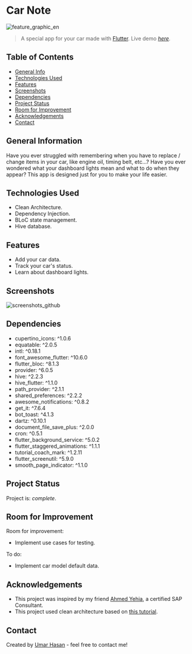 # Car Note
![feature_graphic_en](https://github.com/umrhsn/CarNote/assets/55505500/bad4f3ed-71b4-4c6b-b15e-9de8b96a27d7)
> A special app for your car made with [Flutter](https://flutter.dev/).
> Live demo [_here_](https://drive.google.com/file/d/19giAcufBPk1uVwB0XPbEUAxo8IJM5PfE/view?usp=sharing).

## Table of Contents
* [General Info](#general-information)
* [Technologies Used](#technologies-used)
* [Features](#features)
* [Screenshots](#screenshots)
* [Dependencies](#dependencies)
* [Project Status](#project-status)
* [Room for Improvement](#room-for-improvement)
* [Acknowledgements](#acknowledgements)
* [Contact](#contact)

## General Information
Have you ever struggled with remembering when you have to replace / change items in your car, like engine oil, timing belt, etc...?
Have you ever wondered what your dashboard lights mean and what to do when they appear?
This app is designed just for you to make your life easier.


## Technologies Used
- Clean Architecture.
- Dependency Injection.
- BLoC state management.
- Hive database.


## Features
- Add your car data.
- Track your car's status.
- Learn about dashboard lights.


## Screenshots
![screenshots_github](https://github.com/umrhsn/CarNote/assets/55505500/5ab13079-1b3a-40e1-a232-eed88e7732c4)


## Dependencies
- cupertino_icons: ^1.0.6
- equatable: ^2.0.5
- intl: ^0.18.1
- font_awesome_flutter: ^10.6.0
- flutter_bloc: ^8.1.3
- provider: ^6.0.5
- hive: ^2.2.3
- hive_flutter: ^1.1.0
- path_provider: ^2.1.1
- shared_preferences: ^2.2.2
- awesome_notifications: ^0.8.2
- get_it: ^7.6.4
- bot_toast: ^4.1.3
- dartz: ^0.10.1
- document_file_save_plus: ^2.0.0
- cron: ^0.5.1
- flutter_background_service: ^5.0.2
- flutter_staggered_animations: ^1.1.1
- tutorial_coach_mark: ^1.2.11
- flutter_screenutil: ^5.9.0
- smooth_page_indicator: ^1.1.0


## Project Status
Project is: _complete_.


## Room for Improvement
Room for improvement:
- Implement use cases for testing.

To do:
- Implement car model default data.


## Acknowledgements
- This project was inspired by my friend [Ahmed Yehia](https://www.linkedin.com/in/ahmed-yehia-63b2661a5/), a certified SAP Consultant.
- This project used clean architecture based on [this tutorial](https://www.udemy.com/course/clean-architecture-in-flutter-arabic).


## Contact
Created by [Umar Hasan](https://www.linkedin.com/in/umrhsn/) - feel free to contact me!
